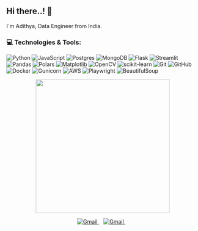 ## Hi there..! 👋

<!--
**sabhapathi0306/sabhapathi0306** is a ✨ _special_ ✨ repository because its `README.md` (this file) appears on your GitHub profile.

Here are some ideas to get you started:

- 🔭 I’m currently working on ...
- 🌱 I’m currently learning ...
- 👯 I’m looking to collaborate on ...
- 🤔 I’m looking for help with ...
- 💬 Ask me about ...
- 📫 How to reach me: ...
- 😄 Pronouns: ...
- ⚡ Fun fact: ...
-->
I´m Adithya, Data Engineer from India.


### 💻 Technologies & Tools:
![Python](https://img.shields.io/badge/python-3670A0?style=for-the-badge&logo=python&logoColor=ffdd54) ![JavaScript](https://img.shields.io/badge/javascript-%23323330.svg?style=for-the-badge&logo=javascript&logoColor=%23F7DF1E) ![Postgres](https://img.shields.io/badge/postgres-%23316192.svg?style=for-the-badge&logo=postgresql&logoColor=white) ![MongoDB](https://img.shields.io/badge/MongoDB-%234ea94b.svg?style=for-the-badge&logo=mongodb&logoColor=white) ![Flask](https://img.shields.io/badge/flask-%23000.svg?style=for-the-badge&logo=flask&logoColor=white) ![Streamlit](https://img.shields.io/badge/Streamlit-%23FE4B4B.svg?style=for-the-badge&logo=streamlit&logoColor=white)  ![Pandas](https://img.shields.io/badge/pandas-%23150458.svg?style=for-the-badge&logo=pandas&logoColor=white) ![Polars](https://img.shields.io/badge/Polars-CD792C.svg?style=for-the-badge&logo=Polars&logoColor=white) ![Matplotlib](https://img.shields.io/badge/Matplotlib-%23ffffff.svg?style=for-the-badge&logo=Matplotlib&logoColor=black) ![OpenCV](https://img.shields.io/badge/opencv-%23white.svg?style=for-the-badge&logo=opencv&logoColor=white) ![scikit-learn](https://img.shields.io/badge/scikit--learn-%23F7931E.svg?style=for-the-badge&logo=scikit-learn&logoColor=white) ![Git](https://img.shields.io/badge/git-%23F05033.svg?style=for-the-badge&logo=git&logoColor=white) ![GitHub](https://img.shields.io/badge/github-%23121011.svg?style=for-the-badge&logo=github&logoColor=white) ![Docker](https://img.shields.io/badge/docker-%230db7ed.svg?style=for-the-badge&logo=docker&logoColor=white) ![Gunicorn](https://img.shields.io/badge/gunicorn-%298729.svg?style=for-the-badge&logo=gunicorn&logoColor=white) ![AWS](https://img.shields.io/badge/AWS-%23FF9900.svg?style=for-the-badge&logo=amazon-aws&logoColor=white) ![Playwright](https://img.shields.io/badge/-playwright-%232EAD33?style=for-the-badge&logo=playwright&logoColor=white)  ![BeautifulSoup](https://img.shields.io/badge/BeautifulSoup-%23121011.svg?style=for-the-badge&logo=BeautifulSoup&logoColor=white) 

<!-- Proudly created with GPRM ( https://gprm.itsvg.in ) -->
<p align='center'>
  <a href="#"><img src="https://github-readme-stats.vercel.app/api?username=sabhapathi0306&show_icons=true&count_private=true&theme=dark" width="350"></a>
</p>
<p align='center'>
  <a href="mailto:adithyasabhapathi03@gmail.com">
    <img src="https://img.shields.io/badge/Gmail-D14836?style=for-the-badge&logo=gmail&logoColor=white" alt="Gmail"/>        
  </a>&nbsp;&nbsp;
  <a href="https://www.linkedin.com/in/adithyasabhapathi/">
    <img src="https://img.shields.io/badge/linkedin-%230077B5.svg?&style=for-the-badge&logo=linkedin&logoColor=white" alt="Gmail"/>
  </a>&nbsp;&nbsp;
</p>


